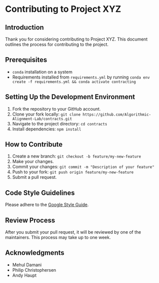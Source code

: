# Contributing to Project XYZ

## Introduction
Thank you for considering contributing to Project XYZ. This document outlines the process for contributing to the project.

## Prerequisites
- `conda` installation on a system
- Requirements installed from `requirements.yml` by running `conda env create -f requirements.yml && conda activate contracting`

## Setting Up the Development Environment
1. Fork the repository to your GitHub account.
2. Clone your fork locally: `git clone https://github.com/Algorithmic-Alignment-Lab/contracts.git`
3. Navigate to the project directory: `cd contracts`
4. Install dependencies: `npm install`

## How to Contribute
1. Create a new branch: `git checkout -b feature/my-new-feature`
2. Make your changes.
3. Commit your changes: `git commit -m "Description of your feature"`
4. Push to your fork: `git push origin feature/my-new-feature`
5. Submit a pull request.

## Code Style Guidelines
Please adhere to the [Google Style Guide](https://google.github.io/styleguide/).

## Review Process
After you submit your pull request, it will be reviewed by one of the maintainers. This process may take up to one week.

## Acknowledgments
 - Mehul Damani
 - Philip Christophersen
 - Andy Haupt
